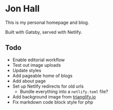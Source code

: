 # Jon Hall

This is my personal homepage and blog.

Built with Gatsby, served with Netlify.

## Todo

- Enable editorial workflow
- Test out image uploads
- Update styles
- Add pageable home of blogs
- Add about page
- Set up Netlify redirects for old urls
  - Bundle everything into a `netlify.toml` file?
- Add background image from [trianglify.io](https://trianglify.io/)
- Fix markdown code block style for php
